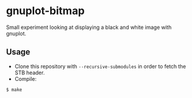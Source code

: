 # gnuplot-bitmap

Small experiment looking at displaying a black and white image with gnuplot.

## Usage

- Clone this repository with `--recursive-submodules` in order to fetch the STB header.
- Compile:

```sh
$ make
```

